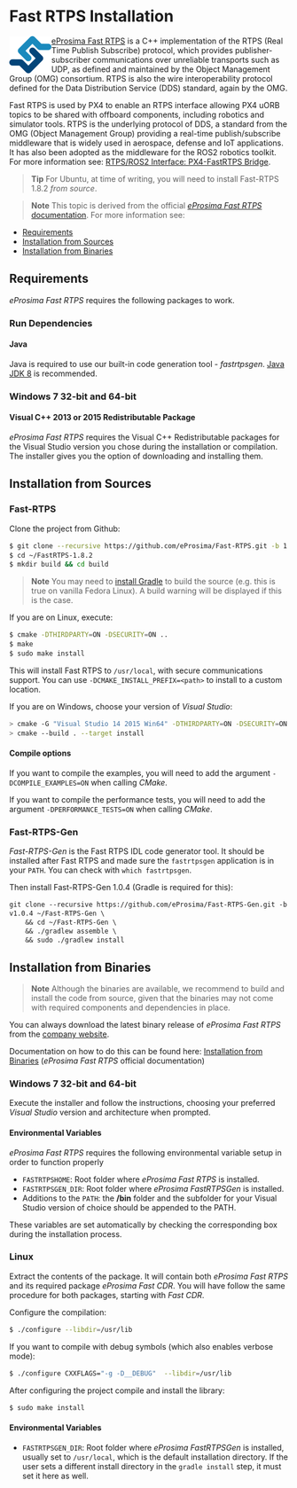 # Fast RTPS Installation

<img alt="logo" src="../../assets/fastrtps/eprosima_logo.png" style="float:left;"/> [eProsima Fast RTPS](http://eprosima-fast-rtps.readthedocs.io/en/latest/) is a C++ implementation of the RTPS (Real Time Publish Subscribe) protocol, which provides publisher-subscriber communications over unreliable transports such as UDP, as defined and maintained by the Object Management Group (OMG) consortium.
RTPS is also the wire interoperability protocol defined for the Data Distribution Service (DDS) standard, again by the OMG.

Fast RTPS is used by PX4 to enable an RTPS interface allowing PX4 uORB topics to be shared with offboard components, including robotics and simulator tools.
RTPS is the underlying protocol of DDS, a standard from the OMG (Object Management Group) providing a real-time publish/subscribe middleware that is widely used in aerospace, defense and IoT applications. It has also been adopted as the middleware for the ROS2 robotics toolkit.
For more information see: [RTPS/ROS2 Interface: PX4-FastRTPS Bridge](../middleware/micrortps.md).

> **Tip** For Ubuntu, at time of writing, you will need to install Fast-RTPS 1.8.2 *from source*.

<span></span>
> **Note** This topic is derived from the official [*eProsima Fast RTPS* documentation](http://eprosima-fast-rtps.readthedocs.io/en/latest/). For more information see:
  - [Requirements](http://eprosima-fast-rtps.readthedocs.io/en/latest/requirements.html#requirements)
  - [Installation from Sources](http://eprosima-fast-rtps.readthedocs.io/en/latest/sources.html#installation-from-sources)
  - [Installation from Binaries](http://eprosima-fast-rtps.readthedocs.io/en/latest/binaries.html#installation-from-binaries)


## Requirements

*eProsima Fast RTPS* requires the following packages to work.


### Run Dependencies

#### Java

Java is required to use our built-in code generation tool - *fastrtpsgen*. [Java JDK 8](http://www.oracle.com/technetwork/java/javase/downloads/jdk8-downloads-2133151.html) is recommended.

### Windows 7 32-bit and 64-bit

#### Visual C++ 2013 or 2015 Redistributable Package

*eProsima Fast RTPS* requires the Visual C++ Redistributable packages for the Visual Studio version you chose during the installation or compilation.
The installer gives you the option of downloading and installing them.



## Installation from Sources

### Fast-RTPS

Clone the project from Github:

```sh
$ git clone --recursive https://github.com/eProsima/Fast-RTPS.git -b 1.8.x ~/FastRTPS-1.8.2
$ cd ~/FastRTPS-1.8.2
$ mkdir build && cd build
```

> **Note** You may need to [install Gradle](https://gradle.org/install/) to build the source (e.g. this is true on vanilla Fedora Linux). A build warning will be displayed if this is the case.

If you are on Linux, execute:

```sh
$ cmake -DTHIRDPARTY=ON -DSECURITY=ON ..
$ make
$ sudo make install
```

This will install Fast RTPS to `/usr/local`, with secure communications support.
You can use `-DCMAKE_INSTALL_PREFIX=<path>` to install to a custom location.

If you are on Windows, choose your version of *Visual Studio*:

```sh
> cmake -G "Visual Studio 14 2015 Win64" -DTHIRDPARTY=ON -DSECURITY=ON ..
> cmake --build . --target install
```

#### Compile options

If you want to compile the examples, you will need to add the argument `-DCOMPILE_EXAMPLES=ON` when calling *CMake*.

If you want to compile the performance tests, you will need to add the argument `-DPERFORMANCE_TESTS=ON` when calling *CMake*.

### Fast-RTPS-Gen

*Fast-RTPS-Gen* is the Fast RTPS IDL code generator tool. It should be installed after Fast RTPS and made sure the `fastrtpsgen` application is in your `PATH`.
You can check with `which fastrtpsgen`.

Then install Fast-RTPS-Gen 1.0.4 (Gradle is required for this):
```
git clone --recursive https://github.com/eProsima/Fast-RTPS-Gen.git -b v1.0.4 ~/Fast-RTPS-Gen \
    && cd ~/Fast-RTPS-Gen \
    && ./gradlew assemble \
    && sudo ./gradlew install
```

## Installation from Binaries

> **Note** Although the binaries are available, we recommend to build and install the code from source, given that the binaries may not come with required components and dependencies in place.

You can always download the latest binary release of *eProsima Fast RTPS* from the [company website](http://www.eprosima.com/).

Documentation on how to do this can be found here: [Installation from Binaries](http://eprosima-fast-rtps.readthedocs.io/en/latest/binaries.html#installation-from-binaries) (*eProsima Fast RTPS* official documentation)


### Windows 7 32-bit and 64-bit

Execute the installer and follow the instructions, choosing your preferred *Visual Studio* version and architecture when prompted.

#### Environmental Variables

*eProsima Fast RTPS* requires the following environmental variable setup in order to function properly

* `FASTRTPSHOME`: Root folder where *eProsima Fast RTPS* is installed.
* `FASTRTPSGEN_DIR`: Root folder where *eProsima FastRTPSGen* is installed.
* Additions to the `PATH`: the **/bin** folder and the subfolder for your Visual Studio version of choice should be appended to the PATH.

These variables are set automatically by checking the corresponding box during the installation process.


### Linux

Extract the contents of the package.
It will contain both *eProsima Fast RTPS* and its required package *eProsima Fast CDR*. You will have follow the same procedure for both packages, starting with *Fast CDR*.

Configure the compilation:

```sh
$ ./configure --libdir=/usr/lib
```

If you want to compile with debug symbols (which also enables verbose mode):

```sh
$ ./configure CXXFLAGS="-g -D__DEBUG"  --libdir=/usr/lib
```

After configuring the project compile and install the library:

```sh
$ sudo make install
```

#### Environmental Variables

* `FASTRTPSGEN_DIR`: Root folder where *eProsima FastRTPSGen* is installed, usually set to `/usr/local`, which is the default installation directory. If the user sets a different install directory in the `gradle install` step, it must set it here as well.
